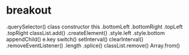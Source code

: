 # breakout

.querySelector()
class
constructor
this
.bottomLeft
.bottomRight
.topLeft
.topRight
classList.add()
.createElement()
.style.left
.style.bottom
appendChild()
e.key
switch()
setInterval()
clearInterval()
.removeEventListener()
.length
.splice()
classList.remove()
Array.from()